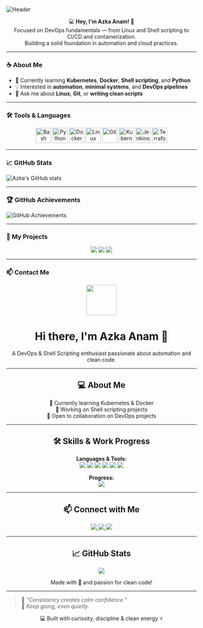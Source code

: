 ![Header](https://capsule-render.vercel.app/api?type=waving&color=0:b58d6b,100:f6f1eb&height=220&section=header&text=Azka%20Anam%20⚙️%20DevOps%20Learner&fontColor=5a4633&fontSize=45&fontAlignY=35&fontAlign=50&desc=Exploring%20Automation%20%7C%20Shell%20Scripting%20%7C%20Linux%20%7C%20Cloud%20Essentials&descAlignY=55&descAlign=50)

<p align="center">
  💻 <b>Hey, I'm Azka Anam!</b> 🤎<br>
Focused on DevOps fundamentals — from Linux and Shell scripting to CI/CD and containerization.<br>
Building a solid foundation in automation and cloud practices.
</p>

---

### ☕ About Me  
- 🌱 Currently learning **Kubernetes**, **Docker**, **Shell scripting**, and **Python**  
- 💡 Interested in **automation**, **minimal systems**, and **DevOps pipelines**  
- 💬 Ask me about **Linux**, **Git**, or **writing clean scripts**  

---

### 🛠️ Tools & Languages  

<p align="center">
  <!-- Core Languages -->
  <img alt="Bash" src="https://img.shields.io/badge/Bash-b58d6b?style=for-the-badge&logo=gnu-bash&logoColor=f6f1eb&labelColor=5a4633" height="40" />
  <img alt="Python" src="https://img.shields.io/badge/Python-f6f1eb?style=for-the-badge&logo=python&logoColor=306998&labelColor=b58d6b" height="40" />

  <!-- DevOps Tools -->
  <img alt="Docker" src="https://img.shields.io/badge/Docker-f2e6d8?style=for-the-badge&logo=docker&logoColor=2496ED&labelColor=b58d6b" height="40" />
  <img alt="Linux" src="https://img.shields.io/badge/Linux-b58d6b?style=for-the-badge&logo=linux&logoColor=f6f1eb&labelColor=5a4633" height="40" />
  <img alt="Git" src="https://img.shields.io/badge/Git-f6f1eb?style=for-the-badge&logo=git&logoColor=F05032&labelColor=b58d6b" height="40" />
  <img alt="Kubernetes" src="https://img.shields.io/badge/Kubernetes-f6f1eb?style=for-the-badge&logo=kubernetes&logoColor=326CE5&labelColor=b58d6b" height="40" />
  <img alt="Jenkins" src="https://img.shields.io/badge/Jenkins-f6f1eb?style=for-the-badge&logo=jenkins&logoColor=D24939&labelColor=b58d6b" height="40" />
  <img alt="Terraform" src="https://img.shields.io/badge/Terraform-f6f1eb?style=for-the-badge&logo=terraform&logoColor=623CE4&labelColor=b58d6b" height="40" />
</p>

---




### 📈 GitHub Stats  
![Azka's GitHub stats](https://github-readme-stats.vercel.app/api?username=Azka-Anam&show_icons=true&title_color=b58d6b&icon_color=b58d6b&text_color=5a4633&bg_color=f6f1eb)

---

### 🏆 GitHub Achievements  
![GitHub Achievements](https://github-profile-trophy.vercel.app/?username=Azka-Anam&theme=flat&title=Repositories,Stars,Commit,PullRequest)

---

### 💼 My Projects
<p align="center">
  <a href="https://github.com/Azka-Anam/shell-scripts"><img src="https://img.shields.io/badge/Shell Scripts-b58d6b?style=for-the-badge&logo=gnu-bash&logoColor=f6f1eb"/></a>
  <a href="https://github.com/Azka-Anam/python-projects"><img src="https://img.shields.io/badge/Python Projects-f6f1eb?style=for-the-badge&logo=python&logoColor=306998"/></a>
  <a href="https://github.com/Azka-Anam/docker-projects"><img src="https://img.shields.io/badge/Docker Projects-f2e6d8?style=for-the-badge&logo=docker&logoColor=2496ED"/></a>
</p>

---

### 📫 Contact Me
<p align="center">
  <img src="https://img.icons8.com/ios-filled/100/000000/code.png" width="80"/>
</p>

<h1 align="center">Hi there, I'm Azka Anam 👋</h1>
<p align="center">A DevOps & Shell Scripting enthusiast passionate about automation and clean code.</p>

---

<h2 align="center">💻 About Me</h2>
<p align="center">
  🌱 Currently learning Kubernetes & Docker<br>
  🔭 Working on Shell scripting projects<br>
  🤝 Open to collaboration on DevOps projects
</p>

---

<h2 align="center">🛠️ Skills & Work Progress</h2>
<p align="center">
  <strong>Languages & Tools:</strong><br>
  <img src="https://img.shields.io/badge/Bash-4EAA25?style=for-the-badge&logo=gnu-bash&logoColor=white"/>
  <img src="https://img.shields.io/badge/Python-3776AB?style=for-the-badge&logo=python&logoColor=white"/>
  <img src="https://img.shields.io/badge/YAML-000000?style=for-the-badge&logo=yaml&logoColor=white"/>
  <img src="https://img.shields.io/badge/Docker-2496ED?style=for-the-badge&logo=docker&logoColor=white"/>
  <img src="https://img.shields.io/badge/Kubernetes-326CE5?style=for-the-badge&logo=kubernetes&logoColor=white"/>
  <img src="https://img.shields.io/badge/Git-F05032?style=for-the-badge&logo=git&logoColor=white"/>
</p>

<p align="center">
  <strong>Progress:</strong><br>
  <img src="https://progress-bar.dev/60/?title=Work%20Completed&width=300"/>
</p>

---

<h2 align="center">📫 Connect with Me</h2>
<p align="center">
  <a href="mailto:azkaanam2005@gmail.com">
    <img src="https://img.shields.io/badge/Email-azkaanam2005@gmail.com-c14438?style=for-the-badge&logo=gmail&logoColor=white"/>
  </a>
  <a href="https://www.linkedin.com/in/azka-anam-5209b3319">
    <img src="https://img.shields.io/badge/LinkedIn-Azka_Anam-0A66C2?style=for-the-badge&logo=linkedin&logoColor=white"/>
  </a>
  <a href="https://github.com/Azka-Anam">
    <img src="https://img.shields.io/badge/GitHub-Azka_Anam-181717?style=for-the-badge&logo=github&logoColor=white"/>
  </a>
</p>

---

<h2 align="center">📈 GitHub Stats</h2>
<p align="center">
  <img src="https://github-readme-stats.vercel.app/api?username=Azka-Anam&show_icons=true&hide_title=true"/>
</p>

<p align="center">Made with 💛 and passion for clean code!</p>




---

> 🌿 *“Consistency creates calm confidence.”*  
> 🤍 *Keep going, even quietly.*

<p align="center">💻 Built with curiosity, discipline & clean energy ⚡</p>

